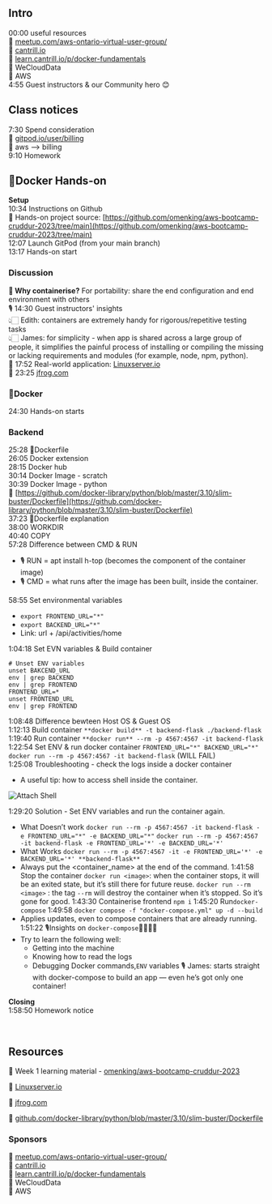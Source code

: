 ## **Intro**
00:00 useful resources  
🔗 [meetup.com/aws-ontario-virtual-user-group/](http://meetup.com/aws-ontario-virtual-user-group/)  
🔗 [cantrill.io](http://cantrill.io/)  
🔗 [learn.cantrill.io/p/docker-fundamentals](http://learn.cantrill.io/p/docker-fundamentals)  
🔗 WeCloudData  
🔗 AWS  
4:55 Guest instructors & our Community hero 😊  
  
## **Class notices**  
7:30 Spend consideration  
🔗 [gitpod.io/user/billing](http://gitpod.io/user/billing)  
🔗 aws --> billing  
9:10 Homework  
  
## 🐳**Docker  Hands-on**  
**Setup**  
10:34 Instructions on Github  
🔗 Hands-on project source: [https://github.com/omenking/aws-bootcamp-cruddur-2023/tree/main](https://github.com/omenking/aws-bootcamp-cruddur-2023/tree/main)  
12:07 Launch GitPod (from your main branch)  
13:17 Hands-on start  

### **Discussion**  
**📝 Why containerise?** 
For portability: share the end configuration and end environment with others  
🎙 14:30 Guest instructors' insights  
👆🏻 Edith: containers are extremely handy for rigorous/repetitive testing tasks  
👆🏻 James: for simplicity - when app is shared across a large group of people, it simplifies the painful process of installing or compiling the missing or lacking requirements and modules (for example, node, npm, python).   
🔗 17:52 Real-world application: [Linuxserver.io](http://linuxserver.io/)    
🔗 23:25 [jfrog.com](http://jfrog.com/)  
 
### 🐳Docker  
24:30 Hands-on starts  

### Backend   
25:28 🐳Dockerfile  
26:05 Docker extension  
28:15 Docker hub  
30:14 Docker Image - scratch  
30:39 Docker Image - python  
🔗 [https://github.com/docker-library/python/blob/master/3.10/slim-buster/Dockerfile](https://github.com/docker-library/python/blob/master/3.10/slim-buster/Dockerfile)  
37:23 🐳Dockerfile explanation  
38:00 WORKDIR  
40:40 COPY  
57:28 Difference between CMD & RUN  
- 🎙 RUN = apt install h-top (becomes the component of the container image)  
- 🎙 CMD = what runs after the image has been built, inside the container.   

58:55 Set environmental variables    

- `export FRONTEND_URL="*"`  
- `export BACKEND_URL="*"`  
- Link: url + /api/activities/home  

1:04:18 Set EVN variables & Build container  

```docker
# Unset ENV variables
unset BAKCEND_URL
env | grep BACKEND
env | grep FRONTEND
FRONTEND_URL=*
unset FRONTEND_URL
env | grep FRONTEND
```
1:08:48 Difference bewteen Host OS & Guest OS  
1:12:13 Build container `**docker build** -t backend-flask ./backend-flask`  
1:19:40 Run container `**docker run** --rm -p 4567:4567 -it backend-flask`  
1:22:54 Set ENV & run docker container `FRONTEND_URL="*" BACKEND_URL="*" docker run --rm -p 4567:4567 -it backend-flask` (WILL FAIL)  
1:25:08 Troubleshooting - check the logs inside a docker container  
- A useful tip: how to access shell inside the container.  

![Attach Shell](https://github.com/mariachiinajar/aws-bootcamp-cruddur-2023/blob/submissions/journal/resources/week01%20Live%20stream%20-%20attach%20shell.png)

1:29:20 Solution - Set ENV variables and run the container again.
- What Doesn’t work
    `docker run --rm -p 4567:4567 -it backend-flask -e FRONTEND_URL="*" -e BACKEND_URL="*"`
    `docker run --rm -p 4567:4567 -it backend-flask -e FRONTEND_URL='*' -e BACKEND_URL='*'`
- What Works
    `docker run --rm -p 4567:4567 -it -e FRONTEND_URL='*' -e BACKEND_URL='*' **backend-flask**`
- Always put the <container_name> at the end of the command.
1:41:58 Stop the container
    `docker run <image>`: when the container stops, it will be an exited state, but it’s still there for future reuse. 
    `docker run --rm <image>` : the tag `--rm` will destroy the container when it’s stopped. So it’s gone for good.
1:43:30 Containerise frontend
    `npm i`
1:45:20 Run`docker-compose`
1:49:58 `docker compose -f "docker-compose.yml" up -d --build`
- Applies updates, even to compose containers that are already running.
1:51:22 🎙Insights on `docker-compose`🐳🐳🐳🐳
- Try to learn the following well:
    - Getting into the machine
    - Knowing how to read the logs
    - Debugging Docker commands,`ENV` variables
🎙 James: starts straight with docker-compose to build an app — even he’s got only one container!

**Closing**  
1:58:50 Homework notice

<br>

## Resources

🔗 Week 1 learning material - [omenking/aws-bootcamp-cruddur-2023](https://github.com/omenking/aws-bootcamp-cruddur-2023/tree/main)

🔗 [Linuxserver.io](http://linuxserver.io/)

🔗 [jfrog.com](http://jfrog.com/)  

🔗 [github.com/docker-library/python/blob/master/3.10/slim-buster/Dockerfile](https://github.com/docker-library/python/blob/master/3.10/slim-buster/Dockerfile)  

### **Sponsors**

🔗 [meetup.com/aws-ontario-virtual-user-group/](http://meetup.com/aws-ontario-virtual-user-group/)  
🔗 [cantrill.io](http://cantrill.io/)  
🔗 [learn.cantrill.io/p/docker-fundamentals](http://learn.cantrill.io/p/docker-fundamentals)  
🔗 WeCloudData  
🔗 AWS  